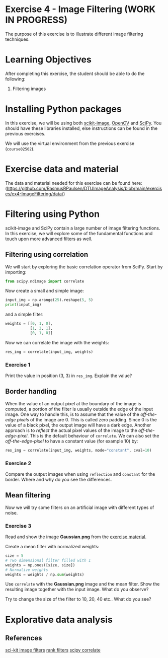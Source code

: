 # Exercise 4 - Image Filtering (WORK IN PROGRESS)

The purpose of this exercise is to illustrate different image filtering techniques.


# Learning Objectives

After completing this exercise, the student should be able to do the following:

1. Filtering images

# Installing Python packages

In this exercise, we will be using both [scikit-image](https://scikit-image.org/), [OpenCV](https://opencv.org/) and [SciPy](https://scipy.org/). You should have these libraries installed, else instructions can be found in the previous exercises.

We will use the virtual environment from the previous exercise (`course02502`). 

# Exercise data and material

The data and material needed for this exercise can be found here:
(https://github.com/RasmusRPaulsen/DTUImageAnalysis/blob/main/exercises/ex4-ImageFiltering/data/)

# Filtering using Python

scikit-image and SciPy contain a large number of image filtering functions. In this exercise, we will explore some of the fundamental functions and touch upon more advanced filters as well.

## Filtering using correlation

We will start by exploring the basic correlation operator from SciPy. Start by importing:

```python
from scipy.ndimage import correlate
```

Now create a small and simple image:

```python
input_img = np.arange(25).reshape(5, 5)
print(input_img)
```

and a simple filter:
```python
weights = [[0, 1, 0],
		   [1, 2, 1],
		   [0, 1, 0]]

```

Now we can correlate the image with the weights:

```python
res_img = correlate(input_img, weights)
```

### Exercise 1

Print the value in position (3, 3) in `res_img`. Explain the value?

## Border handling 


When the value of an output pixel at the boundary of the image is
computed, a portion of the filter is usually outside the edge of the
input image. One way to handle this, is to assume that the value of the
  *off-the-edge pixels* of the image are 0. This is called zero
padding. Since 0 is the value of a black pixel, the output image will
have a dark edge. Another approach is to *reflect* the actual pixel values of the image to the *off-the-edge-pixel*. This is the default behaviour of `correlate`. We can also set the *off-the-edge-pixel* to have a constant value (for example 10) by:

```python
res_img = correlate(input_img, weights, mode="constant", cval=10)
```

### Exercise 2

Compare the output images when using `reflection` and `constant` for the border. Where and why do you see the differences.

## Mean filtering

Now we will try some filters on an artificial image with different types of noise. 

### Exercise 3

Read and show the image **Gaussian.png** from the [exercise material](https://github.com/RasmusRPaulsen/DTUImageAnalysis/blob/main/exercises/ex4-ImageFiltering/data/).

Create a mean filter with normalized weights:
```python
size = 5
# Two dimensional filter filled with 1
weights = np.ones([size, size])
# Normalize weights
weights = weights / np.sum(weights)
```

Use `correlate` with the **Gaussian.png** image and the mean filter. Show the resulting image together with the input image. What do you observe?

Try to change the size of the filter to 10, 20, 40 etc.. What do you see?



# Explorative data analysis



## References
[sci-kit image filters](https://scikit-image.org/docs/stable/api/skimage.filters.html)
[rank filters](https://scikit-image.org/docs/stable/auto_examples/applications/plot_rank_filters.html)
[scipy correlate](https://docs.scipy.org/doc/scipy/reference/generated/scipy.ndimage.correlate.html)
